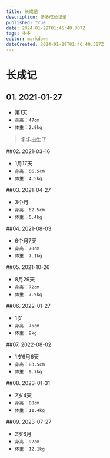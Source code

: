 ```yaml
---
title: 长成记
description: 多多成长记录
published: true
date: 2024-01-29T01:46:40.307Z
tags: 多多
editor: markdown
dateCreated: 2024-01-29T01:46:40.307Z
---
```


# 长成记
## 01. 2021-01-27
- 第1天
- `身高`：`47cm`
- `体重`：`2.9kg`
> 多多出生了

##02.  2021-03-16
- 1月17天
- `身高`：`56.5cm`
- `体重`：`4.5kg`
>  

##03.  2021-04-27
- 3个月
- `身高`：`62.5cm`
- `体重`：`5.4kg`
>  

##04.  2021-08-03
- 6个月7天
- `身高`：`70cm`
- `体重`：`7.1kg`
> 

##05.  2021-10-26
- 8月29天
- `身高`：`72cm`
- `体重`：`7.9kg`
> 

##06.  2022-01-27
- 1岁
- `身高`：`75cm`
- `体重`：`9kg`
>  
##07.  2022-08-02
- 1岁6月6天
- `身高`：`83.5cm`
- `体重`：`9.7kg`
>  

##08.  2023-01-31
- 2岁4天
- `身高`：`88cm`
- `体重`：`11.4kg`
>  

##09.  2023-07-27
- 2岁6月
- `身高`：`92cm`
- `体重`：`12.1kg`
>  